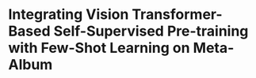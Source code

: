 # Integrating Vision Transformer-Based Self-Supervised Pre-training with Few-Shot Learning on Meta-Album
